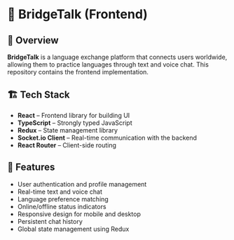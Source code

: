 # 🌉 BridgeTalk (Frontend)

## 📌 Overview  
**BridgeTalk** is a language exchange platform that connects users worldwide, allowing them to practice languages through text and voice chat. This repository contains the frontend implementation.

## 🏗️ Tech Stack  
- **React** – Frontend library for building UI  
- **TypeScript** – Strongly typed JavaScript  
- **Redux** – State management library  
- **Socket.io Client** – Real-time communication with the backend  
- **React Router** – Client-side routing  

## 🚀 Features  
- User authentication and profile management  
- Real-time text and voice chat  
- Language preference matching  
- Online/offline status indicators  
- Responsive design for mobile and desktop  
- Persistent chat history  
- Global state management using Redux  
